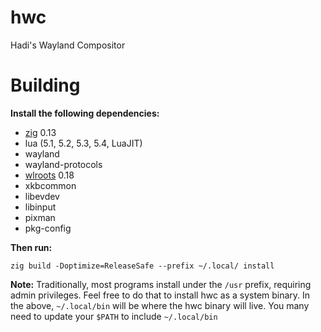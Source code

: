 # hwc
Hadi's Wayland Compositor

# Building

**Install the following dependencies:**

- [zig](https://ziglang.org/download/) 0.13
- lua (5.1, 5.2, 5.3, 5.4, LuaJIT)
- wayland
- wayland-protocols
- [wlroots](https://gitlab.freedesktop.org/wlroots/wlroots) 0.18
- xkbcommon
- libevdev
- libinput
- pixman
- pkg-config

**Then run:**
```
zig build -Doptimize=ReleaseSafe --prefix ~/.local/ install
```

**Note:** Traditionally, most programs install under the `/usr` prefix, requiring admin privileges. Feel free to do that to install hwc as a system binary.
In the above, `~/.local/bin` will be where the hwc binary will live. You many need to update your `$PATH` to include `~/.local/bin`

